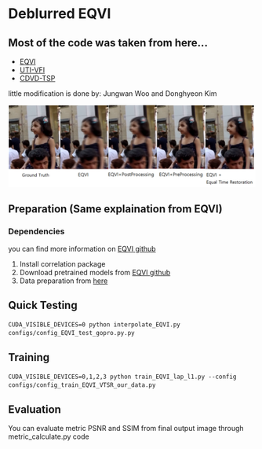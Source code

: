# Deblurred EQVI
## Most of the code was taken from here...
 - [EQVI](https://github.com/friendship1/deblur_EQVI/blob/main/.gitignore)
 - [UTI-VFI](https://github.com/yjzhang96/UTI-VFI)
 - [CDVD-TSP](https://github.com/csbhr/CDVD-TSP)


little modification is done by: Jungwan Woo and Donghyeon Kim


![visual_comparison](compare.png)


## Preparation (Same explaination from EQVI)
### Dependencies 


you can find more information on [EQVI github](https://github.com/friendship1/deblur_EQVI/blob/main/.gitignore)
1. Install correlation package
2. Download pretrained models from [EQVI github](https://github.com/friendship1/deblur_EQVI/blob/main/.gitignore)
3. Data preparation from [here](https://competitions.codalab.org/competitions/24584#participate-get-data)



## Quick Testing
`CUDA_VISIBLE_DEVICES=0 python interpolate_EQVI.py configs/config_EQVI_test_gopro.py.py`

## Training
`CUDA_VISIBLE_DEVICES=0,1,2,3 python train_EQVI_lap_l1.py --config configs/config_train_EQVI_VTSR_our_data.py`  

## Evaluation
You can evaluate metric PSNR and SSIM from final output image through metric_calculate.py code

